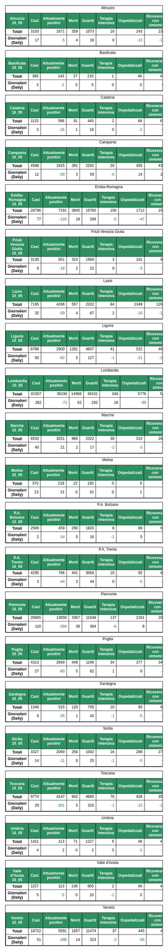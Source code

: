 <table style=" color:black; font-size:12; font-family:arial; text-align:center; " cellpadding="2.5" cellspacing="0" border="1" bordercolor="black" bgcolor="#FFFFFF">
			<caption>Abruzzo</caption>
			<tr style="color:#FFFFFF;background:#2E9061">
				<th>Abruzzo 10_05</th>
				<th>Casi</th>
				<th>Attualmente positivi</th>
				<th>Morti</th>
				<th>Guariti</th>
				<th>Terapia intensiva</th>
				<th>Ospedalizzati</th>
				<th>Ricoverati con sintomi</th>
				<th>Isolamento domiciliare</th>
				<th>Tamponi</th>
			</tr>
			<tr>
				<th>Totali</th>
				<td align="right"> 3103</td>
				<td align="right"> 1671</td>
				<td align="right"> 359</td>
				<td align="right"> 1073</td>
				<td align="right"> 10</td>
				<td align="right"> 243</td>
				<td align="right"> 233</td>
				<td align="right"> 1428</td>
				<td align="right"> 48110</td>
			</tr>
			<tr>
				<th>Giornalieri (Daily)</th>
				<td align="right"> 17</td>
				<td align="right" style=" color:green; "> -5</td>
				<td align="right"> 4</td>
				<td align="right"> 18</td>
				<td align="right"> 0</td>
				<td align="right" style=" color:green; "> -13</td>
				<td align="right" style=" color:green; "> -13</td>
				<td align="right"> 8</td>
				<td align="right"> 920</td>
			</tr>
</table>

<table style=" color:black; font-size:12; font-family:arial; text-align:center; " cellpadding="2.5" cellspacing="0" border="1" bordercolor="black" bgcolor="#FFFFFF">
			<caption>Basilicata</caption>
			<tr style="color:#FFFFFF;background:#2E9061">
				<th>Basilicata 10_05</th>
				<th>Casi</th>
				<th>Attualmente positivi</th>
				<th>Morti</th>
				<th>Guariti</th>
				<th>Terapia intensiva</th>
				<th>Ospedalizzati</th>
				<th>Ricoverati con sintomi</th>
				<th>Isolamento domiciliare</th>
				<th>Tamponi</th>
			</tr>
			<tr>
				<th>Totali</th>
				<td align="right"> 385</td>
				<td align="right"> 143</td>
				<td align="right"> 27</td>
				<td align="right"> 215</td>
				<td align="right"> 1</td>
				<td align="right"> 46</td>
				<td align="right"> 45</td>
				<td align="right"> 97</td>
				<td align="right"> 17916</td>
			</tr>
			<tr>
				<th>Giornalieri (Daily)</th>
				<td align="right"> 3</td>
				<td align="right" style=" color:green; "> -2</td>
				<td align="right"> 0</td>
				<td align="right"> 5</td>
				<td align="right"> 0</td>
				<td align="right"> 0</td>
				<td align="right"> 0</td>
				<td align="right" style=" color:green; "> -2</td>
				<td align="right"> 483</td>
			</tr>
</table>

<table style=" color:black; font-size:12; font-family:arial; text-align:center; " cellpadding="2.5" cellspacing="0" border="1" bordercolor="black" bgcolor="#FFFFFF">
			<caption>Calabria</caption>
			<tr style="color:#FFFFFF;background:#2E9061">
				<th>Calabria 10_05</th>
				<th>Casi</th>
				<th>Attualmente positivi</th>
				<th>Morti</th>
				<th>Guariti</th>
				<th>Terapia intensiva</th>
				<th>Ospedalizzati</th>
				<th>Ricoverati con sintomi</th>
				<th>Isolamento domiciliare</th>
				<th>Tamponi</th>
			</tr>
			<tr>
				<th>Totali</th>
				<td align="right"> 1132</td>
				<td align="right"> 596</td>
				<td align="right"> 91</td>
				<td align="right"> 445</td>
				<td align="right"> 2</td>
				<td align="right"> 68</td>
				<td align="right"> 66</td>
				<td align="right"> 528</td>
				<td align="right"> 46111</td>
			</tr>
			<tr>
				<th>Giornalieri (Daily)</th>
				<td align="right"> 3</td>
				<td align="right" style=" color:green; "> -16</td>
				<td align="right"> 1</td>
				<td align="right"> 18</td>
				<td align="right"> 0</td>
				<td align="right" style=" color:green; "> -2</td>
				<td align="right" style=" color:green; "> -2</td>
				<td align="right" style=" color:green; "> -14</td>
				<td align="right"> 1040</td>
			</tr>
</table>

<table style=" color:black; font-size:12; font-family:arial; text-align:center; " cellpadding="2.5" cellspacing="0" border="1" bordercolor="black" bgcolor="#FFFFFF">
			<caption>Campania</caption>
			<tr style="color:#FFFFFF;background:#2E9061">
				<th>Campania 10_05</th>
				<th>Casi</th>
				<th>Attualmente positivi</th>
				<th>Morti</th>
				<th>Guariti</th>
				<th>Terapia intensiva</th>
				<th>Ospedalizzati</th>
				<th>Ricoverati con sintomi</th>
				<th>Isolamento domiciliare</th>
				<th>Tamponi</th>
			</tr>
			<tr>
				<th>Totali</th>
				<td align="right"> 4588</td>
				<td align="right"> 1915</td>
				<td align="right"> 391</td>
				<td align="right"> 2282</td>
				<td align="right"> 20</td>
				<td align="right"> 455</td>
				<td align="right"> 435</td>
				<td align="right"> 1460</td>
				<td align="right"> 114819</td>
			</tr>
			<tr>
				<th>Giornalieri (Daily)</th>
				<td align="right"> 12</td>
				<td align="right" style=" color:green; "> -50</td>
				<td align="right"> 3</td>
				<td align="right"> 59</td>
				<td align="right" style=" color:green; "> -6</td>
				<td align="right"> 14</td>
				<td align="right"> 20</td>
				<td align="right" style=" color:green; "> -64</td>
				<td align="right"> 4008</td>
			</tr>
</table>

<table style=" color:black; font-size:12; font-family:arial; text-align:center; " cellpadding="2.5" cellspacing="0" border="1" bordercolor="black" bgcolor="#FFFFFF">
			<caption>Emilia-Romagna</caption>
			<tr style="color:#FFFFFF;background:#2E9061">
				<th>Emilia-Romagna 10_05</th>
				<th>Casi</th>
				<th>Attualmente positivi</th>
				<th>Morti</th>
				<th>Guariti</th>
				<th>Terapia intensiva</th>
				<th>Ospedalizzati</th>
				<th>Ricoverati con sintomi</th>
				<th>Isolamento domiciliare</th>
				<th>Tamponi</th>
			</tr>
			<tr>
				<th>Totali</th>
				<td align="right"> 26796</td>
				<td align="right"> 7191</td>
				<td align="right"> 3845</td>
				<td align="right"> 15760</td>
				<td align="right"> 150</td>
				<td align="right"> 1712</td>
				<td align="right"> 1562</td>
				<td align="right"> 5479</td>
				<td align="right"> 231637</td>
			</tr>
			<tr>
				<th>Giornalieri (Daily)</th>
				<td align="right"> 77</td>
				<td align="right" style=" color:green; "> -210</td>
				<td align="right"> 18</td>
				<td align="right"> 269</td>
				<td align="right" style=" color:green; "> -5</td>
				<td align="right" style=" color:green; "> -47</td>
				<td align="right" style=" color:green; "> -42</td>
				<td align="right" style=" color:green; "> -163</td>
				<td align="right"> 4271</td>
			</tr>
</table>

<table style=" color:black; font-size:12; font-family:arial; text-align:center; " cellpadding="2.5" cellspacing="0" border="1" bordercolor="black" bgcolor="#FFFFFF">
			<caption>Friuli Venezia Giulia</caption>
			<tr style="color:#FFFFFF;background:#2E9061">
				<th>Friuli Venezia Giulia 10_05</th>
				<th>Casi</th>
				<th>Attualmente positivi</th>
				<th>Morti</th>
				<th>Guariti</th>
				<th>Terapia intensiva</th>
				<th>Ospedalizzati</th>
				<th>Ricoverati con sintomi</th>
				<th>Isolamento domiciliare</th>
				<th>Tamponi</th>
			</tr>
			<tr>
				<th>Totali</th>
				<td align="right"> 3130</td>
				<td align="right"> 851</td>
				<td align="right"> 310</td>
				<td align="right"> 1969</td>
				<td align="right"> 3</td>
				<td align="right"> 101</td>
				<td align="right"> 98</td>
				<td align="right"> 750</td>
				<td align="right"> 89449</td>
			</tr>
			<tr>
				<th>Giornalieri (Daily)</th>
				<td align="right"> 6</td>
				<td align="right" style=" color:green; "> -18</td>
				<td align="right"> 2</td>
				<td align="right"> 22</td>
				<td align="right"> 0</td>
				<td align="right" style=" color:green; "> -3</td>
				<td align="right" style=" color:green; "> -3</td>
				<td align="right" style=" color:green; "> -15</td>
				<td align="right"> 1065</td>
			</tr>
</table>

<table style=" color:black; font-size:12; font-family:arial; text-align:center; " cellpadding="2.5" cellspacing="0" border="1" bordercolor="black" bgcolor="#FFFFFF">
			<caption>Lazio</caption>
			<tr style="color:#FFFFFF;background:#2E9061">
				<th>Lazio 10_05</th>
				<th>Casi</th>
				<th>Attualmente positivi</th>
				<th>Morti</th>
				<th>Guariti</th>
				<th>Terapia intensiva</th>
				<th>Ospedalizzati</th>
				<th>Ricoverati con sintomi</th>
				<th>Isolamento domiciliare</th>
				<th>Tamponi</th>
			</tr>
			<tr>
				<th>Totali</th>
				<td align="right"> 7165</td>
				<td align="right"> 4286</td>
				<td align="right"> 557</td>
				<td align="right"> 2322</td>
				<td align="right"> 84</td>
				<td align="right"> 1349</td>
				<td align="right"> 1265</td>
				<td align="right"> 2937</td>
				<td align="right"> 178569</td>
			</tr>
			<tr>
				<th>Giornalieri (Daily)</th>
				<td align="right"> 32</td>
				<td align="right" style=" color:green; "> -59</td>
				<td align="right"> 4</td>
				<td align="right"> 87</td>
				<td align="right"> 2</td>
				<td align="right" style=" color:green; "> -10</td>
				<td align="right" style=" color:green; "> -12</td>
				<td align="right" style=" color:green; "> -49</td>
				<td align="right"> 4121</td>
			</tr>
</table>

<table style=" color:black; font-size:12; font-family:arial; text-align:center; " cellpadding="2.5" cellspacing="0" border="1" bordercolor="black" bgcolor="#FFFFFF">
			<caption>Liguria</caption>
			<tr style="color:#FFFFFF;background:#2E9061">
				<th>Liguria 10_05</th>
				<th>Casi</th>
				<th>Attualmente positivi</th>
				<th>Morti</th>
				<th>Guariti</th>
				<th>Terapia intensiva</th>
				<th>Ospedalizzati</th>
				<th>Ricoverati con sintomi</th>
				<th>Isolamento domiciliare</th>
				<th>Tamponi</th>
			</tr>
			<tr>
				<th>Totali</th>
				<td align="right"> 8788</td>
				<td align="right"> 2900</td>
				<td align="right"> 1281</td>
				<td align="right"> 4607</td>
				<td align="right"> 41</td>
				<td align="right"> 522</td>
				<td align="right"> 481</td>
				<td align="right"> 2378</td>
				<td align="right"> 67322</td>
			</tr>
			<tr>
				<th>Giornalieri (Daily)</th>
				<td align="right"> 50</td>
				<td align="right" style=" color:green; "> -82</td>
				<td align="right"> 5</td>
				<td align="right"> 127</td>
				<td align="right" style=" color:green; "> -1</td>
				<td align="right" style=" color:green; "> -21</td>
				<td align="right" style=" color:green; "> -20</td>
				<td align="right" style=" color:green; "> -61</td>
				<td align="right"> 2396</td>
			</tr>
</table>

<table style=" color:black; font-size:12; font-family:arial; text-align:center; " cellpadding="2.5" cellspacing="0" border="1" bordercolor="black" bgcolor="#FFFFFF">
			<caption>Lombardia</caption>
			<tr style="color:#FFFFFF;background:#2E9061">
				<th>Lombardia 10_05</th>
				<th>Casi</th>
				<th>Attualmente positivi</th>
				<th>Morti</th>
				<th>Guariti</th>
				<th>Terapia intensiva</th>
				<th>Ospedalizzati</th>
				<th>Ricoverati con sintomi</th>
				<th>Isolamento domiciliare</th>
				<th>Tamponi</th>
			</tr>
			<tr>
				<th>Totali</th>
				<td align="right"> 81507</td>
				<td align="right"> 30190</td>
				<td align="right"> 14986</td>
				<td align="right"> 36331</td>
				<td align="right"> 348</td>
				<td align="right"> 5776</td>
				<td align="right"> 5428</td>
				<td align="right"> 24414</td>
				<td align="right"> 485134</td>
			</tr>
			<tr>
				<th>Giornalieri (Daily)</th>
				<td align="right"> 282</td>
				<td align="right" style=" color:green; "> -72</td>
				<td align="right"> 62</td>
				<td align="right"> 292</td>
				<td align="right"> 18</td>
				<td align="right" style=" color:green; "> -89</td>
				<td align="right" style=" color:green; "> -107</td>
				<td align="right"> 17</td>
				<td align="right"> 7369</td>
			</tr>
</table>

<table style=" color:black; font-size:12; font-family:arial; text-align:center; " cellpadding="2.5" cellspacing="0" border="1" bordercolor="black" bgcolor="#FFFFFF">
			<caption>Marche</caption>
			<tr style="color:#FFFFFF;background:#2E9061">
				<th>Marche 10_05</th>
				<th>Casi</th>
				<th>Attualmente positivi</th>
				<th>Morti</th>
				<th>Guariti</th>
				<th>Terapia intensiva</th>
				<th>Ospedalizzati</th>
				<th>Ricoverati con sintomi</th>
				<th>Isolamento domiciliare</th>
				<th>Tamponi</th>
			</tr>
			<tr>
				<th>Totali</th>
				<td align="right"> 6533</td>
				<td align="right"> 3251</td>
				<td align="right"> 960</td>
				<td align="right"> 2322</td>
				<td align="right"> 30</td>
				<td align="right"> 314</td>
				<td align="right"> 284</td>
				<td align="right"> 2937</td>
				<td align="right"> 76367</td>
			</tr>
			<tr>
				<th>Giornalieri (Daily)</th>
				<td align="right"> 40</td>
				<td align="right"> 21</td>
				<td align="right"> 2</td>
				<td align="right"> 17</td>
				<td align="right" style=" color:green; "> -2</td>
				<td align="right" style=" color:green; "> -3</td>
				<td align="right" style=" color:green; "> -1</td>
				<td align="right"> 24</td>
				<td align="right"> 2402</td>
			</tr>
</table>

<table style=" color:black; font-size:12; font-family:arial; text-align:center; " cellpadding="2.5" cellspacing="0" border="1" bordercolor="black" bgcolor="#FFFFFF">
			<caption>Molise</caption>
			<tr style="color:#FFFFFF;background:#2E9061">
				<th>Molise 10_05</th>
				<th>Casi</th>
				<th>Attualmente positivi</th>
				<th>Morti</th>
				<th>Guariti</th>
				<th>Terapia intensiva</th>
				<th>Ospedalizzati</th>
				<th>Ricoverati con sintomi</th>
				<th>Isolamento domiciliare</th>
				<th>Tamponi</th>
			</tr>
			<tr>
				<th>Totali</th>
				<td align="right"> 370</td>
				<td align="right"> 218</td>
				<td align="right"> 22</td>
				<td align="right"> 130</td>
				<td align="right"> 0</td>
				<td align="right"> 9</td>
				<td align="right"> 9</td>
				<td align="right"> 209</td>
				<td align="right"> 9164</td>
			</tr>
			<tr>
				<th>Giornalieri (Daily)</th>
				<td align="right"> 23</td>
				<td align="right"> 13</td>
				<td align="right"> 0</td>
				<td align="right"> 10</td>
				<td align="right"> 0</td>
				<td align="right"> 1</td>
				<td align="right"> 1</td>
				<td align="right"> 12</td>
				<td align="right"> 473</td>
			</tr>
</table>

<table style=" color:black; font-size:12; font-family:arial; text-align:center; " cellpadding="2.5" cellspacing="0" border="1" bordercolor="black" bgcolor="#FFFFFF">
			<caption>P.A. Bolzano</caption>
			<tr style="color:#FFFFFF;background:#2E9061">
				<th>P.A. Bolzano 10_05</th>
				<th>Casi</th>
				<th>Attualmente positivi</th>
				<th>Morti</th>
				<th>Guariti</th>
				<th>Terapia intensiva</th>
				<th>Ospedalizzati</th>
				<th>Ricoverati con sintomi</th>
				<th>Isolamento domiciliare</th>
				<th>Tamponi</th>
			</tr>
			<tr>
				<th>Totali</th>
				<td align="right"> 2569</td>
				<td align="right"> 459</td>
				<td align="right"> 290</td>
				<td align="right"> 1820</td>
				<td align="right"> 8</td>
				<td align="right"> 69</td>
				<td align="right"> 61</td>
				<td align="right"> 390</td>
				<td align="right"> 49571</td>
			</tr>
			<tr>
				<th>Giornalieri (Daily)</th>
				<td align="right"> 2</td>
				<td align="right" style=" color:green; "> -14</td>
				<td align="right"> 0</td>
				<td align="right"> 16</td>
				<td align="right" style=" color:green; "> -1</td>
				<td align="right"> 5</td>
				<td align="right"> 6</td>
				<td align="right" style=" color:green; "> -19</td>
				<td align="right"> 713</td>
			</tr>
</table>

<table style=" color:black; font-size:12; font-family:arial; text-align:center; " cellpadding="2.5" cellspacing="0" border="1" bordercolor="black" bgcolor="#FFFFFF">
			<caption>P.A. Trento</caption>
			<tr style="color:#FFFFFF;background:#2E9061">
				<th>P.A. Trento 10_05</th>
				<th>Casi</th>
				<th>Attualmente positivi</th>
				<th>Morti</th>
				<th>Guariti</th>
				<th>Terapia intensiva</th>
				<th>Ospedalizzati</th>
				<th>Ricoverati con sintomi</th>
				<th>Isolamento domiciliare</th>
				<th>Tamponi</th>
			</tr>
			<tr>
				<th>Totali</th>
				<td align="right"> 4295</td>
				<td align="right"> 786</td>
				<td align="right"> 441</td>
				<td align="right"> 3068</td>
				<td align="right"> 10</td>
				<td align="right"> 92</td>
				<td align="right"> 82</td>
				<td align="right"> 694</td>
				<td align="right"> 52039</td>
			</tr>
			<tr>
				<th>Giornalieri (Daily)</th>
				<td align="right"> 3</td>
				<td align="right" style=" color:green; "> -44</td>
				<td align="right"> 3</td>
				<td align="right"> 44</td>
				<td align="right"> 0</td>
				<td align="right" style=" color:green; "> -5</td>
				<td align="right" style=" color:green; "> -5</td>
				<td align="right" style=" color:green; "> -39</td>
				<td align="right"> 1761</td>
			</tr>
</table>

<table style=" color:black; font-size:12; font-family:arial; text-align:center; " cellpadding="2.5" cellspacing="0" border="1" bordercolor="black" bgcolor="#FFFFFF">
			<caption>Piemonte</caption>
			<tr style="color:#FFFFFF;background:#2E9061">
				<th>Piemonte 10_05</th>
				<th>Casi</th>
				<th>Attualmente positivi</th>
				<th>Morti</th>
				<th>Guariti</th>
				<th>Terapia intensiva</th>
				<th>Ospedalizzati</th>
				<th>Ricoverati con sintomi</th>
				<th>Isolamento domiciliare</th>
				<th>Tamponi</th>
			</tr>
			<tr>
				<th>Totali</th>
				<td align="right"> 28665</td>
				<td align="right"> 13650</td>
				<td align="right"> 3367</td>
				<td align="right"> 11648</td>
				<td align="right"> 137</td>
				<td align="right"> 2161</td>
				<td align="right"> 2024</td>
				<td align="right"> 11489</td>
				<td align="right"> 210370</td>
			</tr>
			<tr>
				<th>Giornalieri (Daily)</th>
				<td align="right"> 116</td>
				<td align="right" style=" color:green; "> -284</td>
				<td align="right"> 36</td>
				<td align="right"> 364</td>
				<td align="right" style=" color:green; "> -6</td>
				<td align="right"> 8</td>
				<td align="right"> 14</td>
				<td align="right" style=" color:green; "> -292</td>
				<td align="right"> 4570</td>
			</tr>
</table>

<table style=" color:black; font-size:12; font-family:arial; text-align:center; " cellpadding="2.5" cellspacing="0" border="1" bordercolor="black" bgcolor="#FFFFFF">
			<caption>Puglia</caption>
			<tr style="color:#FFFFFF;background:#2E9061">
				<th>Puglia 10_05</th>
				<th>Casi</th>
				<th>Attualmente positivi</th>
				<th>Morti</th>
				<th>Guariti</th>
				<th>Terapia intensiva</th>
				<th>Ospedalizzati</th>
				<th>Ricoverati con sintomi</th>
				<th>Isolamento domiciliare</th>
				<th>Tamponi</th>
			</tr>
			<tr>
				<th>Totali</th>
				<td align="right"> 4313</td>
				<td align="right"> 2669</td>
				<td align="right"> 448</td>
				<td align="right"> 1196</td>
				<td align="right"> 34</td>
				<td align="right"> 377</td>
				<td align="right"> 343</td>
				<td align="right"> 2292</td>
				<td align="right"> 78399</td>
			</tr>
			<tr>
				<th>Giornalieri (Daily)</th>
				<td align="right"> 27</td>
				<td align="right" style=" color:green; "> -60</td>
				<td align="right"> 5</td>
				<td align="right"> 82</td>
				<td align="right"> 1</td>
				<td align="right"> 0</td>
				<td align="right" style=" color:green; "> -1</td>
				<td align="right" style=" color:green; "> -60</td>
				<td align="right"> 1756</td>
			</tr>
</table>

<table style=" color:black; font-size:12; font-family:arial; text-align:center; " cellpadding="2.5" cellspacing="0" border="1" bordercolor="black" bgcolor="#FFFFFF">
			<caption>Sardegna</caption>
			<tr style="color:#FFFFFF;background:#2E9061">
				<th>Sardegna 10_05</th>
				<th>Casi</th>
				<th>Attualmente positivi</th>
				<th>Morti</th>
				<th>Guariti</th>
				<th>Terapia intensiva</th>
				<th>Ospedalizzati</th>
				<th>Ricoverati con sintomi</th>
				<th>Isolamento domiciliare</th>
				<th>Tamponi</th>
			</tr>
			<tr>
				<th>Totali</th>
				<td align="right"> 1340</td>
				<td align="right"> 515</td>
				<td align="right"> 120</td>
				<td align="right"> 705</td>
				<td align="right"> 10</td>
				<td align="right"> 93</td>
				<td align="right"> 83</td>
				<td align="right"> 422</td>
				<td align="right"> 34046</td>
			</tr>
			<tr>
				<th>Giornalieri (Daily)</th>
				<td align="right"> 6</td>
				<td align="right" style=" color:green; "> -35</td>
				<td align="right"> 1</td>
				<td align="right"> 40</td>
				<td align="right" style=" color:green; "> -1</td>
				<td align="right" style=" color:green; "> -5</td>
				<td align="right" style=" color:green; "> -4</td>
				<td align="right" style=" color:green; "> -30</td>
				<td align="right"> 716</td>
			</tr>
</table>

<table style=" color:black; font-size:12; font-family:arial; text-align:center; " cellpadding="2.5" cellspacing="0" border="1" bordercolor="black" bgcolor="#FFFFFF">
			<caption>Sicilia</caption>
			<tr style="color:#FFFFFF;background:#2E9061">
				<th>Sicilia 10_05</th>
				<th>Casi</th>
				<th>Attualmente positivi</th>
				<th>Morti</th>
				<th>Guariti</th>
				<th>Terapia intensiva</th>
				<th>Ospedalizzati</th>
				<th>Ricoverati con sintomi</th>
				<th>Isolamento domiciliare</th>
				<th>Tamponi</th>
			</tr>
			<tr>
				<th>Totali</th>
				<td align="right"> 3327</td>
				<td align="right"> 2069</td>
				<td align="right"> 256</td>
				<td align="right"> 1002</td>
				<td align="right"> 16</td>
				<td align="right"> 289</td>
				<td align="right"> 273</td>
				<td align="right"> 1780</td>
				<td align="right"> 102403</td>
			</tr>
			<tr>
				<th>Giornalieri (Daily)</th>
				<td align="right"> 14</td>
				<td align="right" style=" color:green; "> -11</td>
				<td align="right"> 0</td>
				<td align="right"> 25</td>
				<td align="right" style=" color:green; "> -1</td>
				<td align="right" style=" color:green; "> -5</td>
				<td align="right" style=" color:green; "> -4</td>
				<td align="right" style=" color:green; "> -6</td>
				<td align="right"> 855</td>
			</tr>
</table>

<table style=" color:black; font-size:12; font-family:arial; text-align:center; " cellpadding="2.5" cellspacing="0" border="1" bordercolor="black" bgcolor="#FFFFFF">
			<caption>Toscana</caption>
			<tr style="color:#FFFFFF;background:#2E9061">
				<th>Toscana 10_05</th>
				<th>Casi</th>
				<th>Attualmente positivi</th>
				<th>Morti</th>
				<th>Guariti</th>
				<th>Terapia intensiva</th>
				<th>Ospedalizzati</th>
				<th>Ricoverati con sintomi</th>
				<th>Isolamento domiciliare</th>
				<th>Tamponi</th>
			</tr>
			<tr>
				<th>Totali</th>
				<td align="right"> 9774</td>
				<td align="right"> 4147</td>
				<td align="right"> 942</td>
				<td align="right"> 4685</td>
				<td align="right"> 78</td>
				<td align="right"> 428</td>
				<td align="right"> 350</td>
				<td align="right"> 3719</td>
				<td align="right"> 178208</td>
			</tr>
			<tr>
				<th>Giornalieri (Daily)</th>
				<td align="right"> 29</td>
				<td align="right" style=" color:green; "> -301</td>
				<td align="right"> 5</td>
				<td align="right"> 325</td>
				<td align="right" style=" color:green; "> -1</td>
				<td align="right" style=" color:green; "> -15</td>
				<td align="right" style=" color:green; "> -14</td>
				<td align="right" style=" color:green; "> -286</td>
				<td align="right"> 3612</td>
			</tr>
</table>

<table style=" color:black; font-size:12; font-family:arial; text-align:center; " cellpadding="2.5" cellspacing="0" border="1" bordercolor="black" bgcolor="#FFFFFF">
			<caption>Umbria</caption>
			<tr style="color:#FFFFFF;background:#2E9061">
				<th>Umbria 10_05</th>
				<th>Casi</th>
				<th>Attualmente positivi</th>
				<th>Morti</th>
				<th>Guariti</th>
				<th>Terapia intensiva</th>
				<th>Ospedalizzati</th>
				<th>Ricoverati con sintomi</th>
				<th>Isolamento domiciliare</th>
				<th>Tamponi</th>
			</tr>
			<tr>
				<th>Totali</th>
				<td align="right"> 1411</td>
				<td align="right"> 113</td>
				<td align="right"> 71</td>
				<td align="right"> 1227</td>
				<td align="right"> 6</td>
				<td align="right"> 48</td>
				<td align="right"> 42</td>
				<td align="right"> 65</td>
				<td align="right"> 46923</td>
			</tr>
			<tr>
				<th>Giornalieri (Daily)</th>
				<td align="right"> 4</td>
				<td align="right"> 2</td>
				<td align="right"> 0</td>
				<td align="right"> 2</td>
				<td align="right"> 0</td>
				<td align="right" style=" color:green; "> -3</td>
				<td align="right" style=" color:green; "> -3</td>
				<td align="right"> 5</td>
				<td align="right"> 1349</td>
			</tr>
</table>

<table style=" color:black; font-size:12; font-family:arial; text-align:center; " cellpadding="2.5" cellspacing="0" border="1" bordercolor="black" bgcolor="#FFFFFF">
			<caption>Valle d'Aosta</caption>
			<tr style="color:#FFFFFF;background:#2E9061">
				<th>Valle d'Aosta 10_05</th>
				<th>Casi</th>
				<th>Attualmente positivi</th>
				<th>Morti</th>
				<th>Guariti</th>
				<th>Terapia intensiva</th>
				<th>Ospedalizzati</th>
				<th>Ricoverati con sintomi</th>
				<th>Isolamento domiciliare</th>
				<th>Tamponi</th>
			</tr>
			<tr>
				<th>Totali</th>
				<td align="right"> 1157</td>
				<td align="right"> 113</td>
				<td align="right"> 139</td>
				<td align="right"> 905</td>
				<td align="right"> 2</td>
				<td align="right"> 48</td>
				<td align="right"> 46</td>
				<td align="right"> 65</td>
				<td align="right"> 9833</td>
			</tr>
			<tr>
				<th>Giornalieri (Daily)</th>
				<td align="right"> 5</td>
				<td align="right" style=" color:green; "> -5</td>
				<td align="right"> 0</td>
				<td align="right"> 10</td>
				<td align="right" style=" color:green; "> -1</td>
				<td align="right"> 0</td>
				<td align="right"> 1</td>
				<td align="right" style=" color:green; "> -5</td>
				<td align="right"> 390</td>
			</tr>
</table>

<table style=" color:black; font-size:12; font-family:arial; text-align:center; " cellpadding="2.5" cellspacing="0" border="1" bordercolor="black" bgcolor="#FFFFFF">
			<caption>Veneto</caption>
			<tr style="color:#FFFFFF;background:#2E9061">
				<th>Veneto 10_05</th>
				<th>Casi</th>
				<th>Attualmente positivi</th>
				<th>Morti</th>
				<th>Guariti</th>
				<th>Terapia intensiva</th>
				<th>Ospedalizzati</th>
				<th>Ricoverati con sintomi</th>
				<th>Isolamento domiciliare</th>
				<th>Tamponi</th>
			</tr>
			<tr>
				<th>Totali</th>
				<td align="right"> 18722</td>
				<td align="right"> 5591</td>
				<td align="right"> 1657</td>
				<td align="right"> 11474</td>
				<td align="right"> 37</td>
				<td align="right"> 445</td>
				<td align="right"> 408</td>
				<td align="right"> 5146</td>
				<td align="right"> 439522</td>
			</tr>
			<tr>
				<th>Giornalieri (Daily)</th>
				<td align="right"> 51</td>
				<td align="right" style=" color:green; "> -286</td>
				<td align="right"> 14</td>
				<td align="right"> 323</td>
				<td align="right" style=" color:green; "> -3</td>
				<td align="right" style=" color:green; "> -30</td>
				<td align="right" style=" color:green; "> -27</td>
				<td align="right" style=" color:green; "> -256</td>
				<td align="right"> 7408</td>
			</tr>
</table>

